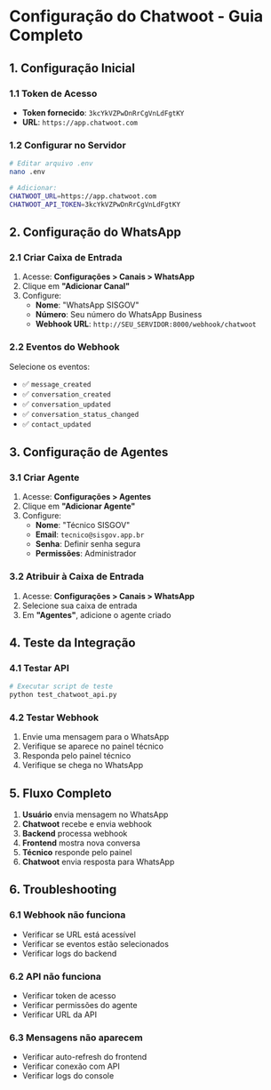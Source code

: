 # Configuração do Chatwoot - Guia Completo

## 1. Configuração Inicial

### 1.1 Token de Acesso
- **Token fornecido**: `3kcYkVZPwDnRrCgVnLdFgtKY`
- **URL**: `https://app.chatwoot.com`

### 1.2 Configurar no Servidor
```bash
# Editar arquivo .env
nano .env

# Adicionar:
CHATWOOT_URL=https://app.chatwoot.com
CHATWOOT_API_TOKEN=3kcYkVZPwDnRrCgVnLdFgtKY
```

## 2. Configuração do WhatsApp

### 2.1 Criar Caixa de Entrada
1. Acesse: **Configurações > Canais > WhatsApp**
2. Clique em **"Adicionar Canal"**
3. Configure:
   - **Nome**: "WhatsApp SISGOV"
   - **Número**: Seu número do WhatsApp Business
   - **Webhook URL**: `http://SEU_SERVIDOR:8000/webhook/chatwoot`

### 2.2 Eventos do Webhook
Selecione os eventos:
- ✅ `message_created`
- ✅ `conversation_created`
- ✅ `conversation_updated`
- ✅ `conversation_status_changed`
- ✅ `contact_updated`

## 3. Configuração de Agentes

### 3.1 Criar Agente
1. Acesse: **Configurações > Agentes**
2. Clique em **"Adicionar Agente"**
3. Configure:
   - **Nome**: "Técnico SISGOV"
   - **Email**: `tecnico@sisgov.app.br`
   - **Senha**: Definir senha segura
   - **Permissões**: Administrador

### 3.2 Atribuir à Caixa de Entrada
1. Acesse: **Configurações > Canais > WhatsApp**
2. Selecione sua caixa de entrada
3. Em **"Agentes"**, adicione o agente criado

## 4. Teste da Integração

### 4.1 Testar API
```bash
# Executar script de teste
python test_chatwoot_api.py
```

### 4.2 Testar Webhook
1. Envie uma mensagem para o WhatsApp
2. Verifique se aparece no painel técnico
3. Responda pelo painel técnico
4. Verifique se chega no WhatsApp

## 5. Fluxo Completo

1. **Usuário** envia mensagem no WhatsApp
2. **Chatwoot** recebe e envia webhook
3. **Backend** processa webhook
4. **Frontend** mostra nova conversa
5. **Técnico** responde pelo painel
6. **Chatwoot** envia resposta para WhatsApp

## 6. Troubleshooting

### 6.1 Webhook não funciona
- Verificar se URL está acessível
- Verificar se eventos estão selecionados
- Verificar logs do backend

### 6.2 API não funciona
- Verificar token de acesso
- Verificar permissões do agente
- Verificar URL da API

### 6.3 Mensagens não aparecem
- Verificar auto-refresh do frontend
- Verificar conexão com API
- Verificar logs do console
